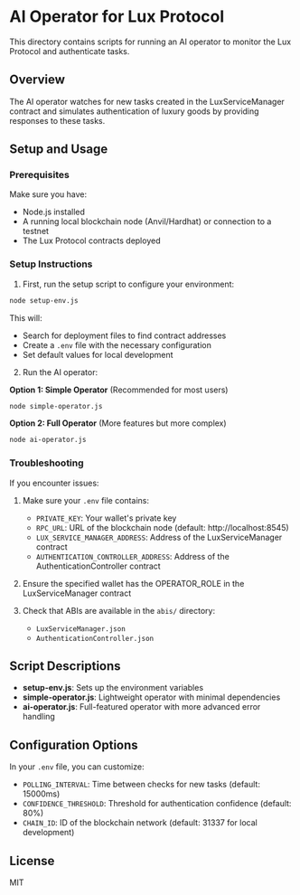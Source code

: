 # AI Operator for Lux Protocol

This directory contains scripts for running an AI operator to monitor the Lux Protocol and authenticate tasks.

## Overview

The AI operator watches for new tasks created in the LuxServiceManager contract and simulates authentication of luxury goods by providing responses to these tasks.

## Setup and Usage

### Prerequisites

Make sure you have:

-   Node.js installed
-   A running local blockchain node (Anvil/Hardhat) or connection to a testnet
-   The Lux Protocol contracts deployed

### Setup Instructions

1. First, run the setup script to configure your environment:

```bash
node setup-env.js
```

This will:

-   Search for deployment files to find contract addresses
-   Create a `.env` file with the necessary configuration
-   Set default values for local development

2. Run the AI operator:

**Option 1: Simple Operator** (Recommended for most users)

```bash
node simple-operator.js
```

**Option 2: Full Operator** (More features but more complex)

```bash
node ai-operator.js
```

### Troubleshooting

If you encounter issues:

1. Make sure your `.env` file contains:

    - `PRIVATE_KEY`: Your wallet's private key
    - `RPC_URL`: URL of the blockchain node (default: http://localhost:8545)
    - `LUX_SERVICE_MANAGER_ADDRESS`: Address of the LuxServiceManager contract
    - `AUTHENTICATION_CONTROLLER_ADDRESS`: Address of the AuthenticationController contract

2. Ensure the specified wallet has the OPERATOR_ROLE in the LuxServiceManager contract

3. Check that ABIs are available in the `abis/` directory:
    - `LuxServiceManager.json`
    - `AuthenticationController.json`

## Script Descriptions

-   **setup-env.js**: Sets up the environment variables
-   **simple-operator.js**: Lightweight operator with minimal dependencies
-   **ai-operator.js**: Full-featured operator with more advanced error handling

## Configuration Options

In your `.env` file, you can customize:

-   `POLLING_INTERVAL`: Time between checks for new tasks (default: 15000ms)
-   `CONFIDENCE_THRESHOLD`: Threshold for authentication confidence (default: 80%)
-   `CHAIN_ID`: ID of the blockchain network (default: 31337 for local development)

## License

MIT
